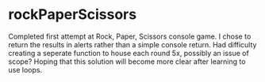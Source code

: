 # rockPaperScissors

Completed first attempt at Rock, Paper, Scissors console game. 
I chose to return the results in alerts rather than a simple console return.
Had difficulty creating a seperate function to house each round 5x, possibly an issue of scope? Hoping that this solution will become more clear after learning to use loops.
